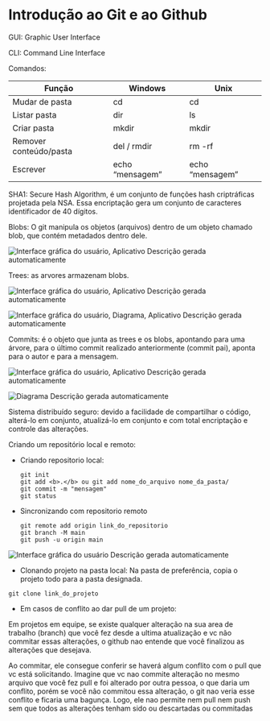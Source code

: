# Introdução ao Git e ao Github

 

GUI: Graphic User Interface

CLI: Command Line Interface

Comandos:

| Função                  | Windows          | Unix             |
| ----------------------- | ---------------- | ---------------- |
| Mudar  de pasta         | cd               | cd               |
| Listar  pasta           | dir              | ls               |
| Criar  pasta            | mkdir            | mkdir            |
| Remover  conteúdo/pasta | del  / rmdir     | rm  -rf          |
| Escrever                | echo  “mensagem” | echo  “mensagem” |

 

SHA1: Secure Hash Algorithm, é um conjunto de funções hash criptráficas projetada pela NSA. Essa encriptação gera um conjunto de caracteres identificador de 40 dígitos.

 

Blobs: O git manipula os objetos (arquivos) dentro de um objeto chamado blob, que contém metadados dentro dele.

![Interface gráfica do usuário, Aplicativo  Descrição gerada automaticamente](https://i.loli.net/2021/07/14/tVeEgSQYxMbfl9J.jpg)

Trees: as arvores armazenam blobs.

![Interface gráfica do usuário, Aplicativo  Descrição gerada automaticamente](https://i.loli.net/2021/07/14/PgncZtYi3IKXD5b.jpg)

![Interface gráfica do usuário, Diagrama, Aplicativo  Descrição gerada automaticamente](https://i.loli.net/2021/07/14/OkqKDc6lZh15H3W.jpg)

Commits: é o objeto que junta as trees e os blobs, apontando para uma árvore, para o último commit realizado anteriormente (commit pai), aponta para o autor e para a mensagem.

![Interface gráfica do usuário, Aplicativo  Descrição gerada automaticamente](https://i.loli.net/2021/07/14/3fzUESDAZ9Jk6Cb.jpg)

![Diagrama  Descrição gerada automaticamente](https://i.loli.net/2021/07/14/XGNT19RdMHWVLPC.jpg)

Sistema distribuído seguro: devido a facilidade de compartilhar o código, alterá-lo em conjunto, atualizá-lo em conjunto e com total encriptação e controle das alterações.

 

Criando um repositório local e remoto:

* Criando repositorio local:

  ```git
  git init
  git add <b>.</b> ou git add nome_do_arquivo nome_da_pasta/
  git commit -m "mensagem"
  git status
  ```



* Sincronizando com repositorio remoto

  ```git
  git remote add origin link_do_repositorio
  git branch -M main
  git push -u origin main
  ```

  

![Interface gráfica do usuário  Descrição gerada automaticamente](https://i.loli.net/2021/07/14/JzOZX8stEI9hKVG.jpg)

 

* Clonando projeto na pasta local: Na pasta de preferência, copia o projeto todo para a pasta designada.

```git
git clone link_do_projeto
```



* Em casos de conflito ao dar pull de um projeto:

Em projetos em equipe, se existe qualquer alteração na sua area de trabalho (branch) que você fez desde a ultima atualização e vc não commitar essas alterações,  o github nao entende que você finalizou as alterações que desejava.

Ao commitar, ele consegue conferir se haverá algum conflito com o pull que vc está solicitando. Imagine que vc nao commite alteração no mesmo arquivo que você fez pull e foi alterado por outra pessoa, o que daria um conflito, porém se você não commitou essa alteração, o git nao veria esse conflito e ficaria uma bagunça. Logo, ele nao permite nem pull nem push sem que todos as alterações tenham sido ou descartadas ou commitadas
